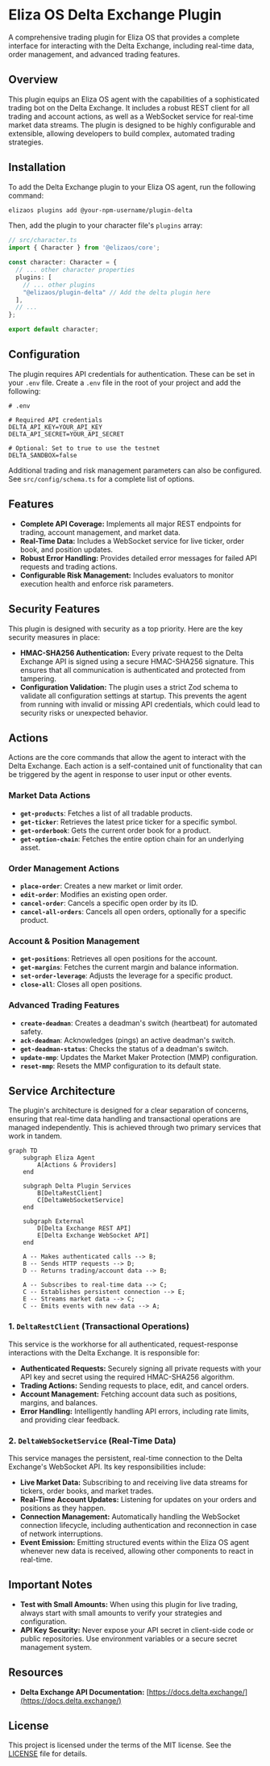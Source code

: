 # Eliza OS Delta Exchange Plugin

A comprehensive trading plugin for Eliza OS that provides a complete interface for interacting with the Delta Exchange, including real-time data, order management, and advanced trading features.

## Overview

This plugin equips an Eliza OS agent with the capabilities of a sophisticated trading bot on the Delta Exchange. It includes a robust REST client for all trading and account actions, as well as a WebSocket service for real-time market data streams. The plugin is designed to be highly configurable and extensible, allowing developers to build complex, automated trading strategies.

## Installation

To add the Delta Exchange plugin to your Eliza OS agent, run the following command:

```bash
elizaos plugins add @your-npm-username/plugin-delta
```

Then, add the plugin to your character file's `plugins` array:

```typescript
// src/character.ts
import { Character } from '@elizaos/core';

const character: Character = {
  // ... other character properties
  plugins: [
    // ... other plugins
    "@elizaos/plugin-delta" // Add the delta plugin here
  ],
  // ...
};

export default character;
```

## Configuration

The plugin requires API credentials for authentication. These can be set in your `.env` file. Create a `.env` file in the root of your project and add the following:

```
# .env

# Required API credentials
DELTA_API_KEY=YOUR_API_KEY
DELTA_API_SECRET=YOUR_API_SECRET

# Optional: Set to true to use the testnet
DELTA_SANDBOX=false
```

Additional trading and risk management parameters can also be configured. See `src/config/schema.ts` for a complete list of options.

## Features

- **Complete API Coverage:** Implements all major REST endpoints for trading, account management, and market data.
- **Real-Time Data:** Includes a WebSocket service for live ticker, order book, and position updates.
- **Robust Error Handling:** Provides detailed error messages for failed API requests and trading actions.
- **Configurable Risk Management:** Includes evaluators to monitor execution health and enforce risk parameters.

## Security Features

This plugin is designed with security as a top priority. Here are the key security measures in place:

-   **HMAC-SHA256 Authentication:** Every private request to the Delta Exchange API is signed using a secure HMAC-SHA256 signature. This ensures that all communication is authenticated and protected from tampering.
-   **Configuration Validation:** The plugin uses a strict Zod schema to validate all configuration settings at startup. This prevents the agent from running with invalid or missing API credentials, which could lead to security risks or unexpected behavior.

## Actions

Actions are the core commands that allow the agent to interact with the Delta Exchange. Each action is a self-contained unit of functionality that can be triggered by the agent in response to user input or other events.

### Market Data Actions
-   **`get-products`**: Fetches a list of all tradable products.
-   **`get-ticker`**: Retrieves the latest price ticker for a specific symbol.
-   **`get-orderbook`**: Gets the current order book for a product.
-   **`get-option-chain`**: Fetches the entire option chain for an underlying asset.

### Order Management Actions
-   **`place-order`**: Creates a new market or limit order.
-   **`edit-order`**: Modifies an existing open order.
-   **`cancel-order`**: Cancels a specific open order by its ID.
-   **`cancel-all-orders`**: Cancels all open orders, optionally for a specific product.

### Account & Position Management
-   **`get-positions`**: Retrieves all open positions for the account.
-   **`get-margins`**: Fetches the current margin and balance information.
-   **`set-order-leverage`**: Adjusts the leverage for a specific product.
-   **`close-all`**: Closes all open positions.

### Advanced Trading Features
-   **`create-deadman`**: Creates a deadman's switch (heartbeat) for automated safety.
-   **`ack-deadman`**: Acknowledges (pings) an active deadman's switch.
-   **`get-deadman-status`**: Checks the status of a deadman's switch.
-   **`update-mmp`**: Updates the Market Maker Protection (MMP) configuration.
-   **`reset-mmp`**: Resets the MMP configuration to its default state.

## Service Architecture

The plugin's architecture is designed for a clear separation of concerns, ensuring that real-time data handling and transactional operations are managed independently. This is achieved through two primary services that work in tandem.

```mermaid
graph TD
    subgraph Eliza Agent
        A[Actions & Providers]
    end

    subgraph Delta Plugin Services
        B[DeltaRestClient]
        C[DeltaWebSocketService]
    end

    subgraph External
        D[Delta Exchange REST API]
        E[Delta Exchange WebSocket API]
    end

    A -- Makes authenticated calls --> B;
    B -- Sends HTTP requests --> D;
    D -- Returns trading/account data --> B;

    A -- Subscribes to real-time data --> C;
    C -- Establishes persistent connection --> E;
    E -- Streams market data --> C;
    C -- Emits events with new data --> A;
```

### 1. `DeltaRestClient` (Transactional Operations)

This service is the workhorse for all authenticated, request-response interactions with the Delta Exchange. It is responsible for:

-   **Authenticated Requests:** Securely signing all private requests with your API key and secret using the required HMAC-SHA256 algorithm.
-   **Trading Actions:** Sending requests to place, edit, and cancel orders.
-   **Account Management:** Fetching account data such as positions, margins, and balances.
-   **Error Handling:** Intelligently handling API errors, including rate limits, and providing clear feedback.

### 2. `DeltaWebSocketService` (Real-Time Data)

This service manages the persistent, real-time connection to the Delta Exchange's WebSocket API. Its key responsibilities include:

-   **Live Market Data:** Subscribing to and receiving live data streams for tickers, order books, and market trades.
-   **Real-Time Account Updates:** Listening for updates on your orders and positions as they happen.
-   **Connection Management:** Automatically handling the WebSocket connection lifecycle, including authentication and reconnection in case of network interruptions.
-   **Event Emission:** Emitting structured events within the Eliza OS agent whenever new data is received, allowing other components to react in real-time.

## Important Notes

- **Test with Small Amounts:** When using this plugin for live trading, always start with small amounts to verify your strategies and configuration.
- **API Key Security:** Never expose your API secret in client-side code or public repositories. Use environment variables or a secure secret management system.

## Resources

- **Delta Exchange API Documentation:** [https://docs.delta.exchange/](https://docs.delta.exchange/)

## License

This project is licensed under the terms of the MIT license. See the [LICENSE](LICENSE) file for details.
